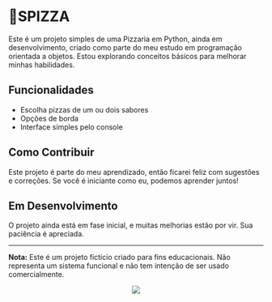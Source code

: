 # 🍕SPIZZA

Este é um projeto simples de uma Pizzaria em Python, ainda em desenvolvimento, criado como parte do meu estudo em programação orientada a objetos. Estou explorando conceitos básicos para melhorar minhas habilidades.

## Funcionalidades
- Escolha pizzas de um ou dois sabores
- Opções de borda
- Interface simples pelo console

## Como Contribuir
Este projeto é parte do meu aprendizado, então ficarei feliz com sugestões e correções. Se você é iniciante como eu, podemos aprender juntos!

## Em Desenvolvimento
O projeto ainda está em fase inicial, e muitas melhorias estão por vir. Sua paciência é apreciada.

---

**Nota:** Este é um projeto fictício criado para fins educacionais. Não representa um sistema funcional e não tem intenção de ser usado comercialmente.

<p align="center">
<img loading="lazy" src="http://img.shields.io/static/v1?label=STATUS&message=UNDER%20DDEVELOPMENT&color=GREEN&style=for-the-badge"/>
</p>

